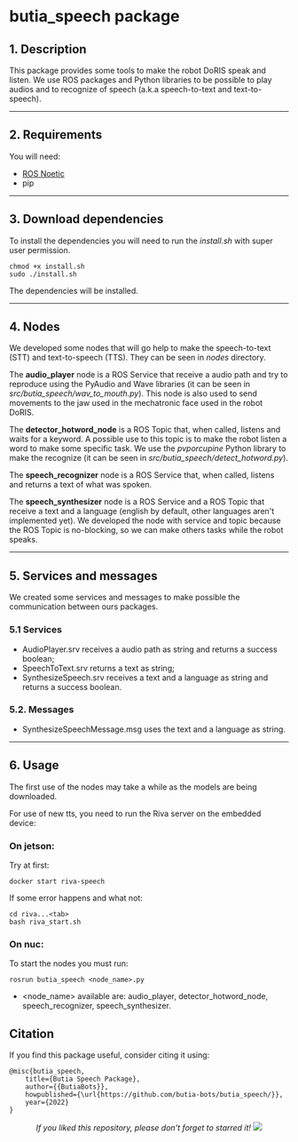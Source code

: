 # butia_speech package

## 1. Description

This package provides some tools to make the robot DoRIS speak and listen. We use ROS packages and Python libraries to be possible to play audios and to recognize of speech (a.k.a speech-to-text and text-to-speech).

---

## 2. Requirements

You will need:

- [ROS Noetic](http://wiki.ros.org/noetic/Installation)
- pip

---

## 3. Download dependencies

To install the dependencies you will need to run the _install.sh_ with super user permission.

```
chmod +x install.sh
sudo ./install.sh
```

The dependencies will be installed.

---

## 4. Nodes

We developed some nodes that will go help to make the speech-to-text (STT) and text-to-speech (TTS). They can be seen in _nodes_ directory.

The **audio_player** node is a ROS Service that receive a audio path and try to reproduce using the PyAudio and Wave libraries (it can be seen in _src/butia_speech/wav_to_mouth.py_). This node is also used to send movements to the jaw used in the mechatronic face used in the robot DoRIS.

The **detector_hotword_node** is a ROS Topic that, when called, listens and waits for a keyword. A possible use to this topic is to make the robot listen a word to make some specific task. We use the _pvporcupine_ Python library to make the recognize (it can be seen in _src/butia_speech/detect_hotword.py_).

The **speech_recognizer** node is a ROS Service that, when called, listens and returns a text of what was spoken.

The **speech_synthesizer** node is a ROS Service and a ROS Topic that receive a text and a language (english by default, other languages aren't implemented yet). We developed the node with service and topic because the ROS Topic is no-blocking, so we can make others tasks while the robot speaks.

---

## 5. Services and messages

We created some services and messages to make possible the communication between ours packages.

### 5.1 Services

- AudioPlayer.srv receives a audio path as string and returns a success boolean;
- SpeechToText.srv returns a text as string;
- SynthesizeSpeech.srv receives a text and a language as string and returns a success boolean.

### 5.2. Messages

- SynthesizeSpeechMessage.msg uses the text and a language as string.

---

## 6. Usage

The first use of the nodes may take a while as the models are being downloaded.

For use of new tts, you need to run the Riva server on the embedded device:

### On jetson:

Try at first:

```
docker start riva-speech
```

If some error happens and what not:

```
cd riva...<tab>
bash riva_start.sh
```

### On nuc:

To start the nodes you must run:

```
rosrun butia_speech <node_name>.py
```

- <node_name> available are: audio_player, detector_hotword_node, speech_recognizer, speech_synthesizer.

## Citation

If you find this package useful, consider citing it using:

```
@misc{butia_speech,
    title={Butia Speech Package},
    author={{ButiaBots}},
    howpublished={\url{https://github.com/butia-bots/butia_speech/}},
    year={2022}
}
```

<p align="center"> 
  <i>If you liked this repository, please don't forget to starred it!</i>
  <img src="https://img.shields.io/github/stars/butia-bots/butia_speech?style=social"/>
</p>
